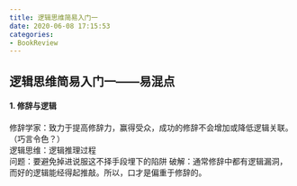 ```yaml
---
title: 逻辑思维简易入门一 
date: 2020-06-08 17:15:53
categories:
- BookReview
---
```

## 逻辑思维简易入门一——易混点
#### 1. 修辞与逻辑
修辞学家：致力于提高修辞力，赢得受众，成功的修辞不会增加或降低逻辑关联。（巧言令色？）  
逻辑思维：逻辑推理过程  
问题：要避免掉进说服这不择手段埋下的陷阱
破解：通常修辞中都有逻辑漏洞，而好的逻辑能经得起推敲。所以，口才是偏重于修辞的。  



